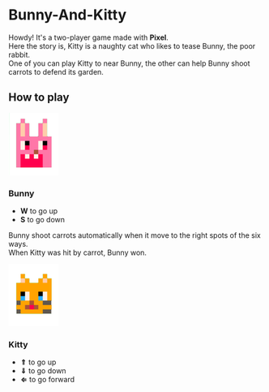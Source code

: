 # Bunny-And-Kitty
Howdy! It's a two-player game made with **Pixel**.  
Here the story is, Kitty is a naughty cat who likes to tease Bunny, the poor rabbit.  
One of you can play Kitty to near Bunny, the other can help Bunny shoot carrots to defend its garden.
## How to play
![Bunny](https://github.com/Pinkowo/Bunny-And-Kitty/blob/master/pics/Bunny.png)
### Bunny
* **W** to go up
* **S** to go down 

Bunny shoot carrots automatically when it move to the right spots of the six ways.  
When Kitty was hit by carrot, Bunny won.  
  
![Kitty](https://github.com/Pinkowo/Bunny-And-Kitty/blob/master/pics/Kitty.png)
### Kitty
* **⇑** to go up
* **⇓** to go down
* **⇐** to go forward
